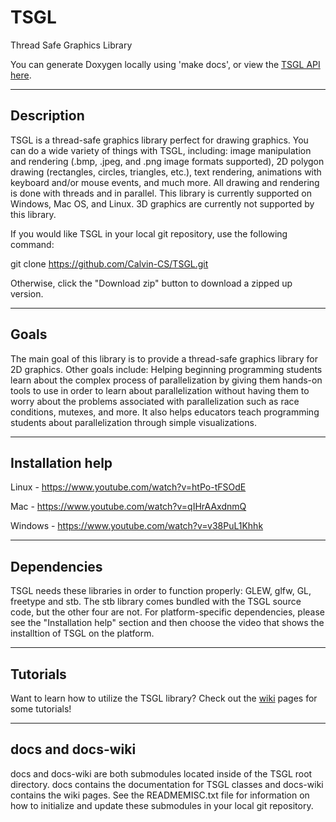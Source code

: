 TSGL
====

Thread Safe Graphics Library

You can generate Doxygen locally using 'make docs', or view the [TSGL API here](http://calvin-cs.github.io/TSGL/html/index.html).

------------
Description
------------
TSGL is a thread-safe graphics library perfect for drawing graphics. You can do a wide variety of things with TSGL, including: image manipulation and rendering (.bmp, .jpeg, and .png image formats supported), 2D polygon drawing (rectangles, circles, triangles, etc.), text rendering, animations with keyboard and/or mouse events, and much more. All drawing and rendering is done with threads and in parallel. This library is currently supported on Windows, Mac OS, and Linux. 3D graphics are currently not supported by this library.

If you would like TSGL in your local git repository, use the following command:

git clone https://github.com/Calvin-CS/TSGL.git

Otherwise, click the "Download zip" button to download a zipped up version.

------------
Goals
------------
The main goal of this library is to provide a thread-safe graphics library for 2D graphics. Other goals include: Helping beginning programming students learn about the complex process of parallelization by giving them hands-on tools to use in order to learn about parallelization without having them to worry about the problems associated with parallelization such as race conditions, mutexes, and more. It also helps educators teach programming students about parallelization through simple visualizations.

------------
Installation help
------------
Linux - https://www.youtube.com/watch?v=htPo-tFSOdE

Mac - https://www.youtube.com/watch?v=qIHrAAxdnmQ

Windows - https://www.youtube.com/watch?v=v38PuL1Khhk

------------
Dependencies
------------
TSGL needs these libraries in order to function properly: GLEW, glfw, GL, freetype and stb. The stb library comes bundled with the TSGL source code, but the other four are not. For platform-specific dependencies, please see the "Installation help" section and then choose the video that shows the installtion of TSGL on the platform.

------------
Tutorials
------------
Want to learn how to utilize the TSGL library? Check out the [wiki](https://github.com/Calvin-CS/TSGL/wiki) pages for some tutorials!

------------
docs and docs-wiki
------------
docs and docs-wiki are both submodules located inside of the TSGL root directory. docs contains the documentation for TSGL classes and docs-wiki contains the wiki pages. See the READMEMISC.txt file for information on how to initialize and update these submodules in your local git repository. 
